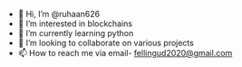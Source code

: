 - 👋 Hi, I’m @ruhaan626
- 👀 I’m interested in blockchains
- 🌱 I’m currently learning python
- 💞️ I’m looking to collaborate on various projects
- 📫 How to reach me via email- fellingud2020@gmail.com

<!---
ruhaan626/ruhaan626 is a ✨ special ✨ repository because its `README.md` (this file) appears on your GitHub profile.
You can click the Preview link to take a look at your changes.
--->
